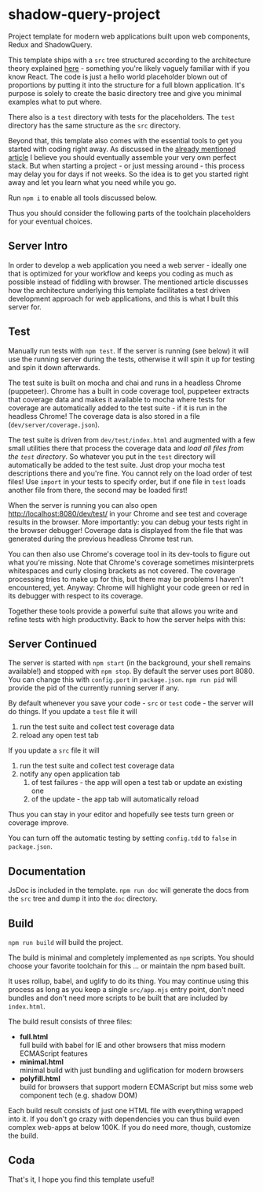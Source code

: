 # shadow-query-project
Project template for modern web applications built upon web components, Redux and ShadowQuery.

This template ships with a `src` tree structured according to the architecture theory explained [here](https://blog.roggendorf.pro/2018/11/17/the-perfect-web-application-framework/) - something you're likely vaguely familiar with if you know React. The code is just a hello world placeholder blown out of proportions by putting it into the structure for a full blown application. It's purpose is solely to create the basic directory tree and give you minimal examples what to put where.

There also is a `test` directory with tests for the placeholders. The `test` directory has the same structure as the `src` directory.

Beyond that, this template also comes with the essential tools to get you started with coding right away. As discussed in the [already mentioned article](https://blog.roggendorf.pro/2018/11/17/the-perfect-web-application-framework/) I believe you should eventually assemble your very own perfect stack. But when starting a project - or just messing around - this process may delay you for days if not weeks. So the idea is to get you started right away and let you learn what you need while you go.

Run `npm i` to enable all tools discussed below.

Thus you should consider the following parts of the toolchain placeholders for your eventual choices.

## Server Intro
In order to develop a web application you need a web server - ideally one that is optimized for your workflow and keeps you coding as much as possible instead of fiddling with browser. The mentioned article discusses how the architecture underlying this template facilitates a test driven development approach for web applications, and this is what I built this server for.

## Test
Manually run tests with `npm test`. If the server is running (see below) it will use the running server during the tests, otherwise it will spin it up for testing and spin it down afterwards.

The test suite is built on mocha and chai and runs in a headless Chrome (puppeteer). Chrome has a built in code coverage tool, puppeteer extracts that coverage data and makes it available to mocha where tests for coverage are automatically added to the test suite - if it is run in the headless Chrome! The coverage data is also stored in a file (`dev/server/coverage.json`).

The test suite is driven from `dev/test/index.html` and augmented with a few small utilities there that process the coverage data and _load all files from the `test` directory_. So whatever you put in the `test` directory will automatically be added to the test suite. Just drop your mocha test descriptions there and you're fine. You cannot rely on the load order of test files! Use `import` in your tests to specify order, but if one file in `test` loads another file from there, the second may be loaded first!

When the server is running you can also open [http://localhost:8080/dev/test/](http://localhost:8080/dev/test/) in your Chrome and see test and coverage results in the browser. More importantly: you can debug your tests right in the browser debugger! Coverage data is displayed from the file that was generated during the previous headless Chrome test run.

You can then also use Chrome's coverage tool in its dev-tools to figure out what you're missing. Note that Chrome's coverage sometimes misinterprets whitespaces and curly closing brackets as not covered. The coverage processing tries to make up for this, but there may be problems I haven't encountered, yet. Anyway: Chrome will highlight your code green or red in its debugger with respect to its coverage.

Together these tools provide a powerful suite that allows you write and refine tests with high productivity. Back to how the server helps with this:

## Server Continued
The server is started with `npm start` (in the background, your shell remains available!) and stopped with `npm stop`. By default the server uses port 8080. You can change this with `config.port` in `package.json`. `npm run pid` will provide the pid of the currently running server if any.

By default whenever you save your code - `src` or `test` code - the server will do things. If you update a `test` file it will
1. run the test suite and collect test coverage data
2. reload any open test tab

If you update a `src` file it will
1. run the test suite and collect test coverage data
2. notify any open application tab
    1. of test failures - the app will open a test tab or update an existing one
	 2. of the update - the app tab will automatically reload

Thus you can stay in your editor and hopefully see tests turn green or coverage improve.

You can turn off the automatic testing by setting `config.tdd` to `false` in `package.json`.

## Documentation
JsDoc is included in the template. `npm run doc` will generate the docs from the `src` tree and dump it into the `doc` directory.

## Build
`npm run build` will build the project.

The build is minimal and completely implemented as `npm` scripts. You should choose your favorite toolchain for this ... or maintain the npm based built.

It uses rollup, babel, and uglify to do its thing. You may continue using this process as long as you keep a single `src/app.mjs` entry point, don't need bundles and don't need more scripts to be built that are included by `index.html`.

The build result consists of three files:
* __full.html__  
full build with babel for IE and other browsers that miss modern ECMAScript features
* __minimal.html__  
minimal build with just bundling and uglification for modern browsers
* __polyfill.html__  
build for browsers that support modern ECMAScript but miss some web component tech (e.g. shadow DOM)

Each build result consists of just one HTML file with everything wrapped into it. If you don't go crazy with dependencies you can thus build even complex web-apps at below 100K. If you do need more, though, customize the build.

## Coda
That's it, I hope you find this template useful!

